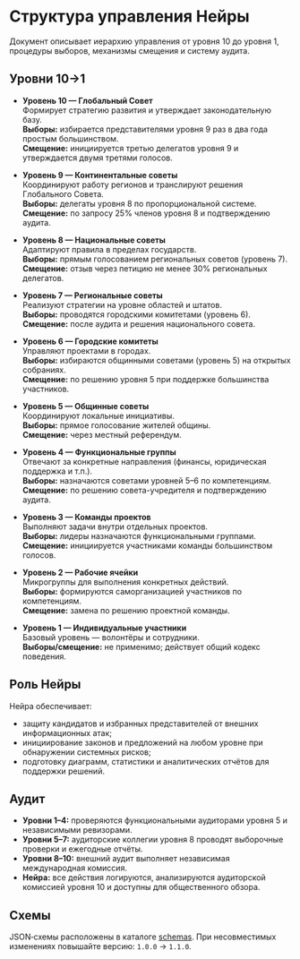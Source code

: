 # Структура управления Нейры

Документ описывает иерархию управления от уровня 10 до уровня 1, процедуры выборов, механизмы смещения и систему аудита.

## Уровни 10→1

- **Уровень 10 — Глобальный Совет**  
  Формирует стратегию развития и утверждает законодательную базу.  
  **Выборы:** избирается представителями уровня 9 раз в два года простым большинством.  
  **Смещение:** инициируется третью делегатов уровня 9 и утверждается двумя третями голосов.

- **Уровень 9 — Континентальные советы**  
  Координируют работу регионов и транслируют решения Глобального Совета.  
  **Выборы:** делегаты уровня 8 по пропорциональной системе.  
  **Смещение:** по запросу 25% членов уровня 8 и подтверждению аудита.

- **Уровень 8 — Национальные советы**  
  Адаптируют правила в пределах государств.  
  **Выборы:** прямым голосованием региональных советов (уровень 7).  
  **Смещение:** отзыв через петицию не менее 30% региональных делегатов.

- **Уровень 7 — Региональные советы**  
  Реализуют стратегии на уровне областей и штатов.  
  **Выборы:** проводятся городскими комитетами (уровень 6).  
  **Смещение:** после аудита и решения национального совета.

- **Уровень 6 — Городские комитеты**  
  Управляют проектами в городах.  
  **Выборы:** избираются общинными советами (уровень 5) на открытых собраниях.  
  **Смещение:** по решению уровня 5 при поддержке большинства участников.

- **Уровень 5 — Общинные советы**  
  Координируют локальные инициативы.  
  **Выборы:** прямое голосование жителей общины.  
  **Смещение:** через местный референдум.

- **Уровень 4 — Функциональные группы**  
  Отвечают за конкретные направления (финансы, юридическая поддержка и т.п.).  
  **Выборы:** назначаются советами уровней 5–6 по компетенциям.  
  **Смещение:** по решению совета-учредителя и подтверждению аудита.

- **Уровень 3 — Команды проектов**  
  Выполняют задачи внутри отдельных проектов.  
  **Выборы:** лидеры назначаются функциональными группами.  
  **Смещение:** инициируется участниками команды большинством голосов.

- **Уровень 2 — Рабочие ячейки**  
  Микрогруппы для выполнения конкретных действий.  
  **Выборы:** формируются саморганизацией участников по компетенциям.  
  **Смещение:** замена по решению проектной команды.

- **Уровень 1 — Индивидуальные участники**  
  Базовый уровень — волонтёры и сотрудники.  
  **Выборы/смещение:** не применимо; действует общий кодекс поведения.

## Роль Нейры

Нейра обеспечивает:

- защиту кандидатов и избранных представителей от внешних информационных атак;
- инициирование законов и предложений на любом уровне при обнаружении системных рисков;
- подготовку диаграмм, статистики и аналитических отчётов для поддержки решений.

## Аудит

- **Уровни 1–4:** проверяются функциональными аудиторами уровня 5 и независимыми ревизорами.
- **Уровни 5–7:** аудиторские коллегии уровня 8 проводят выборочные проверки и ежегодные отчёты.
- **Уровни 8–10:** внешний аудит выполняет независимая международная комиссия.
- **Нейра:** все действия логируются, анализируются аудиторской комиссией уровня 10 и доступны для общественного обзора.


## Схемы

JSON‑схемы расположены в каталоге [schemas](schemas). При несовместимых изменениях повышайте версию: `1.0.0` → `1.1.0`.
